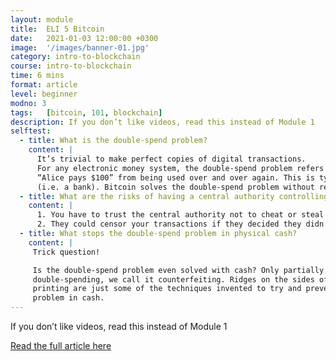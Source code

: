 ```yaml
---
layout: module
title:  ELI 5 Bitcoin
date:   2021-01-03 12:00:00 +0300
image:  '/images/banner-01.jpg'
category: intro-to-blockchain
course: intro-to-blockchain
time: 6 mins
format: article
level: beginner
modno: 3
tags:   [bitcoin, 101, blockchain]
description: If you don’t like videos, read this instead of Module 1
selftest:
  - title: What is the double-spend problem?
    content: |
      It’s trivial to make perfect copies of digital transactions.
      For any electronic money system, the double-spend problem refers to trying to prevent the transaction
      “Alice pays $100” from being used over and over again. This is typically solved using a centralised ledger
      (i.e. a bank). Bitcoin solves the double-spend problem without requiring a centralised authority controlling the ledger.
  - title: What are the risks of having a central authority controlling the ledger?
    content: |
      1. You have to trust the central authority not to cheat or steal from you.
      2. They could censor your transactions if they decided they didn’t like you or with whom you were transacting.
  - title: What stops the double-spend problem in physical cash?
    content: |
     Trick question!

     Is the double-spend problem even solved with cash? Only partially. With cash, we don’t call it
     double-spending, we call it counterfeiting. Ridges on the sides of coins, watermarks, RFIDs and high-precision
     printing are just some of the techniques invented to try and prevent counterfeiting and hence the double-spend
     problem in cash.
---
```


If you don’t like videos, read this instead of Module 1

<a href="https://medium.com/free-code-camp/explain-bitcoin-like-im-five-73b4257ac833" target="_blank" class="purpleBtn" >Read the full article here</a>

